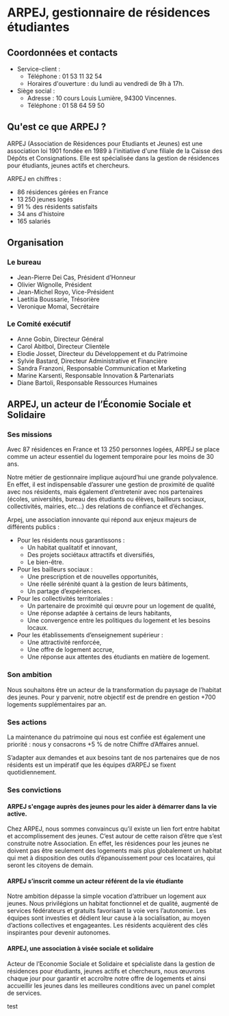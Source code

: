 # ARPEJ, gestionnaire de résidences étudiantes

## Coordonnées et contacts

- Service-client :
  - Téléphone : 01 53 11 32 54
  - Horaires d'ouverture : du lundi au vendredi de 9h à 17h.
- Siège social :
  - Adresse : 10 cours Louis Lumière, 94300 Vincennes.
  - Téléphone : 01 58 64 59 50

## Qu'est ce que ARPEJ ?

ARPEJ (Association de Résidences pour Etudiants et Jeunes) est une association loi 1901 fondée en 1989 à l'initiative d'une filiale de la Caisse des Dépôts et Consignations. Elle est spécialisée dans la gestion de résidences pour étudiants, jeunes actifs et chercheurs.

ARPEJ en chiffres :

- 86 résidences gérées en France
- 13 250 jeunes logés
- 91 % des résidents satisfaits
- 34 ans d'histoire
- 165 salariés

## Organisation

### Le bureau

- Jean-Pierre Dei Cas, Président d’Honneur
- Olivier Wignolle, Président
- Jean-Michel Royo, Vice-Président
- Laetitia Boussarie, Trésorière
- Veronique Momal, Secrétaire

### Le Comité exécutif

- Anne Gobin, Directeur Général
- Carol Abitbol, Directeur Clientèle
- Elodie Josset, Directeur du Développement et du Patrimoine
- Sylvie Bastard, Directeur Administrative et Financière
- Sandra Franzoni, Responsable Communication et Marketing
- Marine Karsenti, Responsable Innovation & Partenariats
- Diane Bartoli, Responsable Ressources Humaines

## ARPEJ, un acteur de l’Économie Sociale et Solidaire

### Ses missions

Avec 87 résidences en France et 13 250 personnes logées, ARPEJ se place comme un acteur essentiel du logement temporaire pour les moins de 30 ans.

Notre métier de gestionnaire implique aujourd’hui une grande polyvalence. En effet, il est indispensable d’assurer une gestion de proximité de qualité avec nos résidents, mais également d’entretenir avec nos partenaires (écoles, universités, bureau des étudiants ou élèves, bailleurs sociaux, collectivités, mairies, etc…) des relations de confiance et d’échanges.

Arpej, une association innovante qui répond aux enjeux majeurs de différents publics :

- Pour les résidents nous garantissons :
  - Un habitat qualitatif et innovant,
  - Des projets sociétaux attractifs et diversifiés,
  - Le bien-être.
- Pour les bailleurs sociaux :
  - Une prescription et de nouvelles opportunités,
  - Une réelle sérénité quant à la gestion de leurs bâtiments,
  - Un partage d’expériences.
- Pour les collectivités territoriales :
  - Un partenaire de proximité qui œuvre pour un logement de qualité,
  - Une réponse adaptée à certains de leurs habitants,
  - Une convergence entre les politiques du logement et les besoins locaux.
- Pour les établissements d’enseignement supérieur :
  - Une attractivité renforcée,
  - Une offre de logement accrue,
  - Une réponse aux attentes des étudiants en matière de logement.

### Son ambition

Nous souhaitons être un acteur de la transformation du paysage de l’habitat des jeunes. Pour y parvenir, notre objectif est de prendre en gestion +700 logements supplémentaires par an.

### Ses actions

La maintenance du patrimoine qui nous est confiée est également une priorité : nous y consacrons +5 % de notre Chiffre d’Affaires annuel.

S’adapter aux demandes et aux besoins tant de nos partenaires que de nos résidents est un impératif que les équipes d’ARPEJ se fixent quotidiennement.

### Ses convictions

#### ARPEJ s'engage auprès des jeunes pour les aider à démarrer dans la vie active.

Chez ARPEJ, nous sommes convaincus qu’il existe un lien fort entre habitat et accomplissement des jeunes. C’est autour de cette raison d’être que s’est construite notre Association. En effet, les résidences pour les jeunes ne doivent pas être seulement des logements mais plus globalement un habitat qui met à disposition des outils d’épanouissement pour ces locataires, qui seront les citoyens de demain.

#### ARPEJ s’inscrit comme un acteur référent de la vie étudiante

Notre ambition dépasse la simple vocation d’attribuer un logement aux jeunes. Nous privilégions un habitat fonctionnel et de qualité, augmenté de services fédérateurs et gratuits favorisant la voie vers l’autonomie. Les équipes sont investies et dédient leur cause à la socialisation, au moyen d’actions collectives et engageantes. Les résidents acquièrent des clés inspirantes pour devenir autonomes.

#### ARPEJ, une association à visée sociale et solidaire

Acteur de l’Economie Sociale et Solidaire et spécialiste dans la gestion de résidences pour étudiants, jeunes actifs et chercheurs, nous œuvrons chaque jour pour garantir et accroître notre offre de logements et ainsi accueillir les jeunes dans les meilleures conditions avec un panel complet de services.

test
